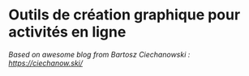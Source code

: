 # Outils de création graphique pour activités en ligne


_Based on awesome blog from Bartosz Ciechanowski : https://ciechanow.ski/_

